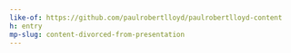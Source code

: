 ```yaml
---
like-of: https://github.com/paulrobertlloyd/paulrobertlloyd-content
h: entry
mp-slug: content-divorced-from-presentation
---
```

